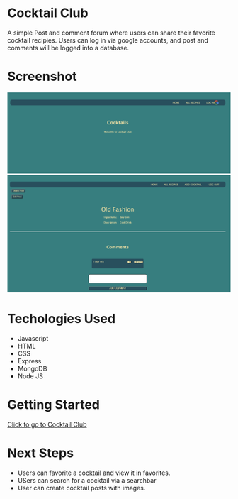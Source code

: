 # Cocktail Club
A simple Post and comment forum where users can share their favorite cocktail recipies. 
Users can log in via google accounts, and post and comments will be logged into a database.


# Screenshot
![Landging Page](./public/images/landing.png)
![Cocktail Details](./public/images/details.png)



# Techologies Used
- Javascript
- HTML  
- CSS
- Express
- MongoDB
- Node JS


# Getting Started

[Click to go to Cocktail Club](https://cocktail-recipies.herokuapp.com/cocktails)

# Next Steps
- Users can favorite a cocktail and view it in favorites. 
- USers can search for a cocktail via a searchbar
- User can create cocktail posts with images. 
